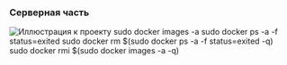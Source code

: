 ### Серверная часть   

![Иллюстрация к проекту](https://github.com/evilsadko/intermediate-option/blob/v0.2/github/save.png)
    sudo docker images -a
    sudo docker ps -a -f status=exited
    sudo docker rm $(sudo docker ps -a -f status=exited -q)
    sudo docker rmi $(sudo docker images -a -q)
